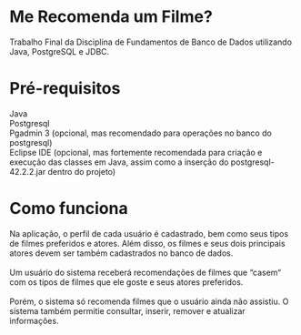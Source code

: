 # Me Recomenda um Filme?
Trabalho Final da Disciplina de Fundamentos de Banco de Dados utilizando Java, PostgreSQL e JDBC.

# Pré-requisitos
Java <br>
Postgresql <br>
Pgadmin 3 (opcional, mas recomendado para operações no banco do postgresql) <br>
Eclipse IDE (opcional, mas fortemente recomendada para criação e execução das classes em Java, assim como a inserção do postgresql-42.2.2.jar dentro do projeto) <br>

# Como funciona
Na aplicação, o perfil de cada usuário é cadastrado, bem como seus tipos de filmes preferidos e atores. Além disso, os filmes e seus dois principais atores devem ser também cadastrados no banco de dados. <br> <br>
Um usuário do sistema receberá recomendações de filmes que “casem“ com os tipos de filmes que ele goste e seus atores preferidos. <br> <br>
Porém, o sistema só recomenda filmes que o usuário ainda não assistiu. O sistema também permitie consultar, inserir, remover e atualizar informações.
